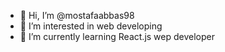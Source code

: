 - 👋 Hi, I’m @mostafaabbas98
- 👀 I’m interested in web developing
- 🌱 I’m currently learning React.js wep developer


<!---
mostafaabbas98/mostafaabbas98 is a ✨ special ✨ repository because its `README.md` (this file) appears on your GitHub profile.
You can click the Preview link to take a look at your changes.
--->
